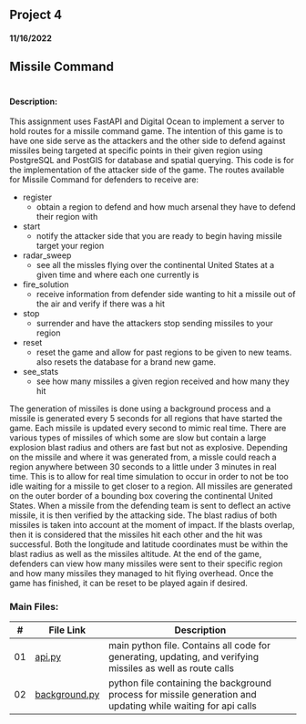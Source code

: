 ## Project 4
#### 11/16/2022
## Missile Command
# 

#### Description: 
This assignment uses FastAPI and Digital Ocean to implement a server to hold routes for a missile command game.
The intention of this game is to have one side serve as the attackers and the other side to defend against missiles
being targeted at specific points in their given region using PostgreSQL and PostGIS for database and spatial querying.
This code is for the implementation of the attacker side of the game. The routes available for Missile Command for 
defenders to receive are:
- register
  - obtain a region to defend and how much arsenal they have to defend their region with
- start
  - notify the attacker side that you are ready to begin having missile target your region
- radar_sweep
  - see all the missles flying over the continental United States at a given time and where each one currently is
- fire_solution
  - receive information from defender side wanting to hit a missile out of the air and verify if there was a hit
- stop
  - surrender and have the attackers stop sending missiles to your region
- reset
  - reset the game and allow for past regions to be given to new teams. also resets the database for a brand new game.
- see_stats
  - see how many missiles a given region received and how many they hit
  
The generation of missiles is done using a background process and a missile is generated every 5 seconds for all regions that have
started the game. Each missile is updated every second to mimic real time. There are various types of missiles of which some are slow but contain a large explosion blast radius and others are fast but not as explosive. Depending on the missile and where it was generated from, 
a missle could reach a region anywhere between 30 seconds to a little under 3 minutes in real time. This is to allow for real time simulation to occur in order to not be too idle waiting for a missile to get closer to a region. All missiles are generated on the outer border of a bounding box covering the continental United States. When a missile from the defending team is sent to deflect an active missile, it is then verified by the attacking side. The blast radius of both missiles is taken into account at the moment of impact. If the
blasts overlap, then it is considered that the missiles hit each other and the hit was successful. Both the longitude and latitude 
coordinates must be within the blast radius as well as the missiles altitude. At the end of the game, defenders can view how many
missiles were sent to their specific region and how many missiles they managed to hit flying overhead. Once the game has finished, 
it can be reset to be played again if desired.

### Main Files:
|   #   | File Link | Description |
| :---: | ----------- | ---------------------- |
|  01  | [api.py](https://github.com/amulyaejjina/5443-Spatial-DB-Ejjina/edit/main/Assignments/P03/api.py) | main python file. Contains all code for generating, updating, and verifying missiles as well as route calls |
|  02  | [background.py](https://github.com/amulyaejjina/5443-Spatial-DB-Ejjina/edit/main/Assignments/P03/background.py) | python file containing the background process for missile generation and updating while waiting for api calls |

